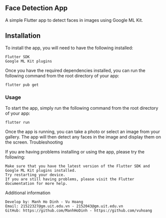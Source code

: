 ## Face Detection App

A simple Flutter app to detect faces in images using Google ML Kit.
## Installation

To install the app, you will need to have the following installed:

    Flutter SDK
    Google ML Kit plugins

Once you have the required dependencies installed, you can run the following command from the root directory of your app:

```flutter pub get```

### Usage

To start the app, simply run the following command from the root directory of your app:

```flutter run```

Once the app is running, you can take a photo or select an image from your gallery. The app will then detect any faces in the image and display them on the screen.
Troubleshooting

If you are having problems installing or using the app, please try the following:

    Make sure that you have the latest version of the Flutter SDK and Google ML Kit plugins installed.
    Try restarting your device.
    If you are still having problems, please visit the Flutter documentation for more help.

Additional information

    Develop by: Manh Ho Dinh - Vu Hoang
    Email: 21522327@gm.uit.edu.vn - 2152043@gm.uit.edu.vn 
    GitHub: https://github.com/ManhHoDinh - https://github.com/vuhoang
